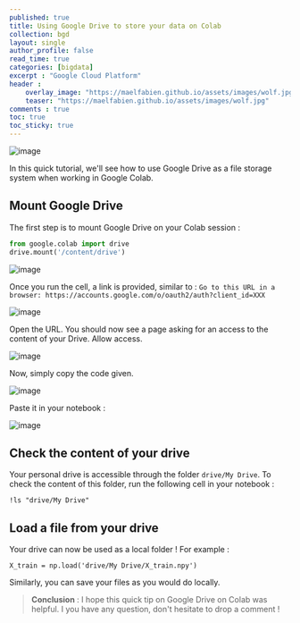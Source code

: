 ```yaml
---
published: true
title: Using Google Drive to store your data on Colab
collection: bgd
layout: single
author_profile: false
read_time: true
categories: [bigdata]
excerpt : "Google Cloud Platform"
header :
    overlay_image: "https://maelfabien.github.io/assets/images/wolf.jpg"
    teaser: "https://maelfabien.github.io/assets/images/wolf.jpg"
comments : true
toc: true
toc_sticky: true
---
```


![image](https://maelfabien.github.io/assets/images/gc.png)

In this quick tutorial, we'll see how to use Google Drive as a file storage system when working in Google Colab.

## Mount Google Drive

The first step is to mount Google Drive on your Colab session :

```python
from google.colab import drive
drive.mount('/content/drive')
```

![image](https://maelfabien.github.io/assets/images/gd_init.png)

Once you run the cell, a link is provided, similar to :
```Go to this URL in a browser: https://accounts.google.com/o/oauth2/auth?client_id=XXX```

![image](https://maelfabien.github.io/assets/images/gd_connect.png)

Open the URL. You should now see a page asking for an access to the content of your Drive. Allow access.

![image](https://maelfabien.github.io/assets/images/gd_allow.png)

Now, simply copy the code given.

![image](https://maelfabien.github.io/assets/images/gd_copy.png)

Paste it in your notebook :

![image](https://maelfabien.github.io/assets/images/gd_valid.png)

## Check the content of your drive

Your personal drive is accessible through the folder  `drive/My Drive`. To check the content of this folder, run the following cell in your notebook :

```
!ls "drive/My Drive"
```

## Load a file from your drive

Your drive can now be used as a local folder ! For example :

```
X_train = np.load('drive/My Drive/X_train.npy')
```

Similarly, you can save your files as you would do locally.

> **Conclusion** : I hope this quick tip on Google Drive on Colab was helpful. I you have any question, don't hesitate to drop a comment !
